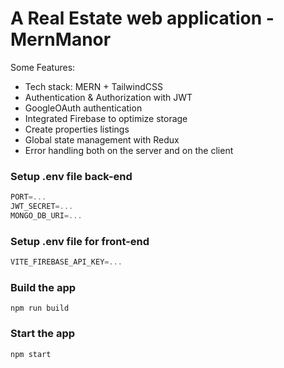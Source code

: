 # A Real Estate web application - MernManor

Some Features:

-  Tech stack: MERN + TailwindCSS
-  Authentication & Authorization with JWT
-  GoogleOAuth authentication
-  Integrated Firebase to optimize storage
-  Create properties listings
-  Global state management with Redux
-  Error handling both on the server and on the client

### Setup .env file back-end

```js
PORT=...
JWT_SECRET=...
MONGO_DB_URI=...
```

### Setup .env file for front-end

```js
VITE_FIREBASE_API_KEY=...
```

### Build the app

```shell
npm run build
```

### Start the app

```shell
npm start
```